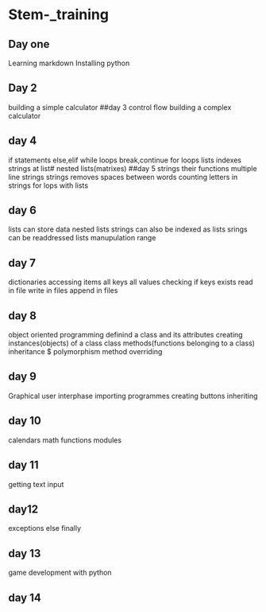 # Stem-_training
## Day one
Learning markdown
Installing python
## Day 2
building a simple calculator
##day 3
control flow 
building a complex calculator
## day 4
if statements
else,elif
while loops
break,continue
for loops
lists
indexes
strings at list#
nested lists(matrixes)
##day 5
strings
their functions
multiple line strings
strings removes spaces between words
counting letters in strings
for lops with lists
## day 6
lists can store data
nested lists
strings can also be indexed as lists
srings can  be readdressed
lists manupulation
range
## day 7
dictionaries
accessing items
all keys
all values
checking if keys exists
read in file 
write in files
append in files
## day 8
object oriented programming
definind a class and its attributes
creating instances(objects) of a class
class methods(functions belonging to a class)
inheritance $ polymorphism
method overriding
## day 9
Graphical user interphase
importing programmes
creating buttons
inheriting 
## day 10
calendars
math functions
modules
## day 11 
getting text input
## day12
exceptions
else
finally
## day 13
game development with python
## day 14




